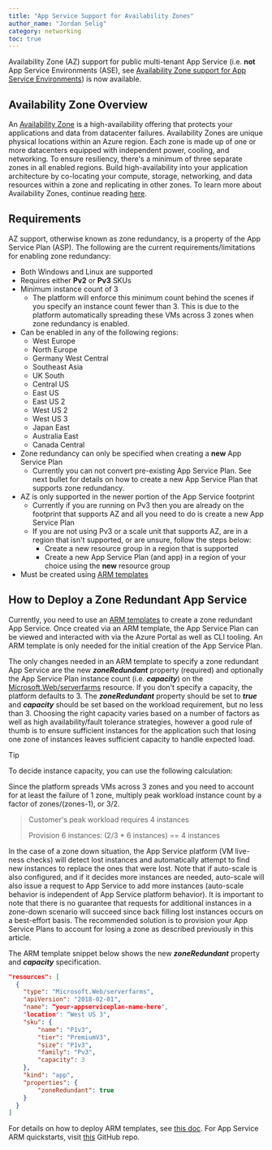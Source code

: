 ```yaml
---
title: "App Service Support for Availability Zones"
author_name: "Jordan Selig"
category: networking
toc: true
---
```


Availability Zone (AZ) support for public multi-tenant App Service (i.e. **not** App Service Environments (ASE), see [Availability Zone support for App Service Environments](https://docs.microsoft.com/azure/app-service/environment/zone-redundancy)) is now available.

## Availability Zone Overview

An [Availability Zone](https://docs.microsoft.com/azure/availability-zones/az-overview#availability-zones) is a high-availability offering that protects your applications and data from datacenter failures. Availability Zones are unique physical locations within an Azure region. Each zone is made up of one or more datacenters equipped with independent power, cooling, and networking. To ensure resiliency, there's a minimum of three separate zones in all enabled regions. Build high-availability into your application architecture by co-locating your compute, storage, networking, and data resources within a zone and replicating in other zones. To learn more about Availability Zones, continue reading [here](https://azure.microsoft.com/en-us/global-infrastructure/availability-zones/#overview).

## Requirements

AZ support, otherwise known as zone redundancy, is a property of the App Service Plan (ASP). The following are the current requirements/limitations for enabling zone redundancy:

- Both Windows and Linux are supported
- Requires either **Pv2** or **Pv3** SKUs
- Minimum instance count of 3
  - The platform will enforce this minimum count behind the scenes if you specify an instance count fewer than 3. This is due to the platform automatically spreading these VMs across 3 zones when zone redundancy is enabled.
- Can be enabled in any of the following regions:
  - West Europe
  - North Europe
  - Germany West Central
  - Southeast Asia
  - UK South
  - Central US
  - East US
  - East US 2
  - West US 2
  - West US 3
  - Japan East
  - Australia East
  - Canada Central
- Zone redundancy can only be specified when creating a **new** App Service Plan
  - Currently you can not convert pre-existing App Service Plan. See next bullet for details on how to create a new App Service Plan that supports zone redundancy.
- AZ is only supported in the newer portion of the App Service footprint
  - Currently if you are running on Pv3 then you are already on the footprint that supports AZ and all you need to do is create a new App Service Plan
  - If you are not using Pv3 or a scale unit that supports AZ, are in a region that isn't supported, or are unsure, follow the steps below:
    - Create a new resource group in a region that is supported
    - Create a new App Service Plan (and app) in a region of your choice using the **new** resource group
- Must be created using [ARM templates](https://docs.microsoft.com/azure/azure-resource-manager/templates/)

## How to Deploy a Zone Redundant App Service

Currently, you need to use an [ARM templates](https://docs.microsoft.com/azure/azure-resource-manager/templates/) to create a zone redundant App Service. Once created via an ARM template, the App Service Plan can be viewed and interacted with via the Azure Portal as well as CLI tooling. An ARM template is only needed for the initial creation of the App Service Plan.

The only changes needed in an ARM template to specify a zone redundant App Service are the new ***zoneRedundant*** property (required) and optionally the App Service Plan instance count (i.e. ***capacity***) on the [Microsoft.Web/serverfarms](https://docs.microsoft.com/azure/templates/microsoft.web/2018-02-01/serverfarms?tabs=json) resource. If you don't specify a capacity, the platform defaults to 3. The ***zoneRedundant*** property should be set to ***true*** and ***capacity*** should be set based on the workload requirement, but no less than 3. Choosing the right capacity varies based on a number of factors as well as high availability/fault tolerance strategies, however a good rule of thumb is to ensure sufficient instances for the application such that losing one zone of instances leaves sufficient capacity to handle expected load.

> [!Tip]
> To decide instance capacity, you can use the following calculation:
>
> Since the platform spreads VMs across 3 zones and you need to account for at least the failure of 1 zone, multiply peak workload instance count by a factor of zones/(zones-1), or 3/2.
>
>> Customer's peak workload requires 4 instances
>>
>> Provision 6 instances: (2/3 * 6 instances) == 4 instances

In the case of a zone down situation, the App Service platform (VM live-ness checks) will detect lost instances and automatically attempt to find new instances to replace the ones that were lost. Note that if auto-scale is also configured, and if it decides more instances are needed, auto-scale will also issue a request to App Service to add more instances (auto-scale behavior is independent of App Service platform behavior). It is important to note that there is no guarantee that requests for additional instances in a zone-down scenario will succeed since back filling lost instances occurs on a best-effort basis. The recommended solution is to provision your App Service Plans to account for losing a zone as described previously in this article.

The ARM template snippet below shows the new ***zoneRedundant*** property and ***capacity*** specification.

```json
"resources": [
  {
    "type": "Microsoft.Web/serverfarms",
    "apiVersion": "2018-02-01",
    "name": “your-appserviceplan-name-here",
    "location": “West US 3",
    "sku": {
        "name": "P1v3",
        "tier": "PremiumV3",
        "size": "P1v3",
        "family": "Pv3",
        "capacity": 3
    },
    "kind": "app",
    "properties": {
        "zoneRedundant": true
    }
  }
]
```

For details on how to deploy ARM templates, see [this doc](https://docs.microsoft.com/en-us/azure/azure-resource-manager/templates/quickstart-create-templates-use-visual-studio-code?tabs=CLI). For App Service ARM quickstarts, visit [this](https://github.com/Azure/azure-quickstart-templates/tree/master/quickstarts/microsoft.web) GitHub repo.